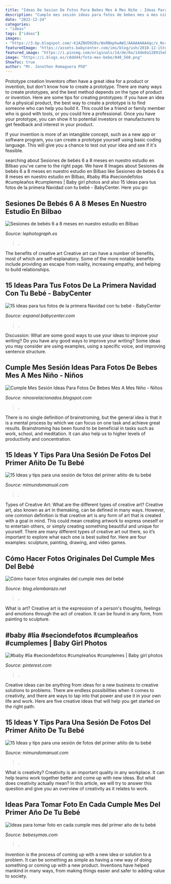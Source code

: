 ```yaml
---
title: "Ideas De Sesion De Fotos Para Bebes Mes A Mes Niño : Ideas Para Tomar Foto En Cada Cumple Mes Del Primer Año De Tu Bebé"
description: "Cumple mes sesión ideas para fotos de bebes mes a mes niño"
date: "2022-12-24"
categories:
- "ideas"
tags: ["ideas"]
images:
- "https://3.bp.blogspot.com/-K1AZNVD920s/WxRBmphwAWI/AAAAAAAA4qc/v_Nc4l8lFNoFhz0GYq2V7CdW3_Ay_VycwCLcBGAs/s1600/ideas-para-tomar-fotos-a-tu-bebe-cumple-mes.jpg"
featuredImage: "https://assets.babycenter.com/ims/blog/ush/2018-12-iStock-599111304.jpg"
featured_image: "https://i.pinimg.com/originals/14/de/0a/14de0a128915eb3a0a9cb87f9b5e8e58.jpg"
image: "https://i.blogs.es/c8dd44/foto-mes-bebe/840_560.png"
ShowToc: true
author: "Mr. Jonathon Romaguera PhD"
---
```



Prototype creation
Inventors often have a great idea for a product or invention, but don't know how to create a prototype. There are many ways to create prototypes, and the best method depends on the type of product or invention. Here are some tips for creating prototypes:
If you have an idea for a physical product, the best way to create a prototype is to find someone who can help you build it. This could be a friend or family member who is good with tools, or you could hire a professional. Once you have your prototype, you can show it to potential investors or manufacturers to get feedback and interest in your product.

If your invention is more of an intangible concept, such as a new app or software program, you can create a prototype yourself using basic coding language. This will give you a chance to test out your idea and see if it's feasible.

	

		
searching about Sesiones de bebés 6 a 8 meses en nuestro estudio en Bilbao you've came to the right page. We have 8 Images about Sesiones de bebés 6 a 8 meses en nuestro estudio en Bilbao like Sesiones de bebés 6 a 8 meses en nuestro estudio en Bilbao, #baby #lia #seciondefotos #cumpleaños #cumplemes | Baby girl photos and also 15 ideas para tus fotos de la primera Navidad con tu bebé - BabyCenter. Here you go:
		
    
## Sesiones De Bebés 6 A 8 Meses En Nuestro Estudio En Bilbao

<img loading=lazy src="https://lephotograph.es/wp-content/uploads/2017/01/fotografos-bebes-portugalete.jpg" onerror="this.onerror=null;this.src='https://tse2.mm.bing.net/th?id=OIP.A4drWyfA-TQvCnLnijtNLwHaLG&amp;pid=15.1';" alt="Sesiones de bebés 6 a 8 meses en nuestro estudio en Bilbao">

_Source: lephotograph.es_

>. 

	

The benefits of creative art
Creative art can have a number of benefits, most of which are self-explanatory. Some of the more notable benefits include providing an escape from reality, increasing empathy, and helping to build relationships.

    
## 15 Ideas Para Tus Fotos De La Primera Navidad Con Tu Bebé - BabyCenter

<img loading=lazy src="https://assets.babycenter.com/ims/blog/ush/2018-12-iStock-599111304.jpg" onerror="this.onerror=null;this.src='https://tse3.mm.bing.net/th?id=OIP.Qk1dfC96x3YtzG4I12ssKQHaE8&amp;pid=15.1';" alt="15 ideas para tus fotos de la primera Navidad con tu bebé - BabyCenter">

_Source: espanol.babycenter.com_

>. 

	

Discussion: What are some good ways to use your ideas to improve your writing?
Do you have any good ways to improve your writing? Some ideas you may consider are using examples, using a specific voice, and improving sentence structure.

    
## Cumple Mes Sesión Ideas Para Fotos De Bebes Mes A Mes Niño - Niños

<img loading=lazy src="https://cursodeorganizaciondelhogar.com/wp-content/uploads/2017/08/ideas-para-la-fotografía-que-enmarca-los-primeros-doce-meses-del-bebe-8.jpg" onerror="this.onerror=null;this.src='https://tse3.mm.bing.net/th?id=OIP.3tui6diBMlBuU9AhaemKnAHaLV&amp;pid=15.1';" alt="Cumple Mes Sesión Ideas Para Fotos De Bebes Mes A Mes Niño - Niños">

_Source: ninosrelacionados.blogspot.com_

>. 

	

There is no single definition of brainstroming, but the general idea is that it is a mental process by which we can focus on one task and achieve great results. Brainstroming has been found to be beneficial in tasks such as work, school, and meditation. It can also help us to higher levels of productivity and concentration.

    
## 15 Ideas Y Tips Para Una Sesión De Fotos Del Primer Añito De Tu Bebé

<img loading=lazy src="https://3.bp.blogspot.com/-SyE-Bfb2Fok/WxRBs9jhf6I/AAAAAAAA4rU/9f9rEj-BDRwp6p_QY7tTJ3E8llMz5Ow-QCLcBGAs/s1600/ideas-para-tomar-fotos-a-tu-bebe-cumple-mes8.jpg" onerror="this.onerror=null;this.src='https://tse3.mm.bing.net/th?id=OIP.fK5sqm5P1yFZjwxII332vAAAAA&amp;pid=15.1';" alt="15 Ideas y tips para una sesión de fotos del primer añito de tu bebé">

_Source: mimundomanual.com_

>. 

	

Types of Creative Art: What are the different types of creative art?
Creative art, also known as art in themaking, can be defined in many ways. However, one common definition is that creative art is any form of art that is created with a goal in mind. This could mean creating artwork to express oneself or to entertain others, or simply creating something beautiful and unique for yourself. There are many different types of creative art out there, so it’s important to explore what each one is best suited for. Here are four examples: sculpture, painting, drawing, and video games.

    
## Cómo Hacer Fotos Originales Del Cumple Mes Del Bebé

<img loading=lazy src="https://blog.elembarazo.net/wp-content/uploads/sites/13/2018/06/mas-ideas-para-recordar-cumple-mes-recien-nacido.jpg" onerror="this.onerror=null;this.src='https://tse3.mm.bing.net/th?id=OIP.k4T5K9dP1T_upWEH61pl_gHaHa&amp;pid=15.1';" alt="Cómo hacer fotos originales del cumple mes del bebé">

_Source: blog.elembarazo.net_

>. 

	

What is art?
Creative art is the expression of a person's thoughts, feelings and emotions through the act of creation. It can be found in any form, from painting to sculpture.

    
## #baby #lia #seciondefotos #cumpleaños #cumplemes | Baby Girl Photos

<img loading=lazy src="https://i.pinimg.com/originals/14/de/0a/14de0a128915eb3a0a9cb87f9b5e8e58.jpg" onerror="this.onerror=null;this.src='https://tse3.mm.bing.net/th?id=OIP.5leD8wdzURLI1SMr8laBcwHaF_&amp;pid=15.1';" alt="#baby #lia #seciondefotos #cumpleaños #cumplemes | Baby girl photos">

_Source: pinterest.com_

>. 

	

Creative ideas can be anything from ideas for a new business to creative solutions to problems. There are endless possibilities when it comes to creativity, and there are ways to tap into that power and use it in your own life and work. Here are five creative ideas that will help you get started on the right path: 

    
## 15 Ideas Y Tips Para Una Sesión De Fotos Del Primer Añito De Tu Bebé

<img loading=lazy src="https://3.bp.blogspot.com/-K1AZNVD920s/WxRBmphwAWI/AAAAAAAA4qc/v_Nc4l8lFNoFhz0GYq2V7CdW3_Ay_VycwCLcBGAs/s1600/ideas-para-tomar-fotos-a-tu-bebe-cumple-mes.jpg" onerror="this.onerror=null;this.src='https://tse3.mm.bing.net/th?id=OIP.y9kfMYpuYJ6MoM91SZM4HAHaE7&amp;pid=15.1';" alt="15 Ideas y tips para una sesión de fotos del primer añito de tu bebé">

_Source: mimundomanual.com_

>. 

	

What is creativity?
Creativity is an important quality in any workplace. It can help teams work together better and come up with new ideas. But what does creativity actually mean? In this article, we will try to answer this question and give you an overview of creativity as it relates to work.

    
## Ideas Para Tomar Foto En Cada Cumple Mes Del Primer Año De Tu Bebé

<img loading=lazy src="https://i.blogs.es/c8dd44/foto-mes-bebe/840_560.png" onerror="this.onerror=null;this.src='https://tse3.mm.bing.net/th?id=OIP.gnZHHgGz5pwqKya19GR9_AHaE8&amp;pid=15.1';" alt="Ideas para tomar foto en cada cumple mes del primer año de tu bebé">

_Source: bebesymas.com_

>. 

	

Invention is the process of coming up with a new idea or solution to a problem. It can be something as simple as having a new way of doing something or coming up with a new product. Inventions have helped mankind in many ways, from making things easier and safer to adding value to society.

